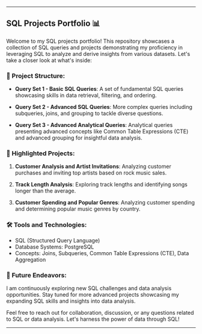

---

## SQL Projects Portfolio 📊

Welcome to my SQL projects portfolio! This repository showcases a collection of SQL queries and projects demonstrating my proficiency in leveraging SQL to analyze and derive insights from various datasets. Let's take a closer look at what's inside:

### 📁 Project Structure:

- **Query Set 1 - Basic SQL Queries**:
  A set of fundamental SQL queries showcasing skills in data retrieval, filtering, and ordering.

- **Query Set 2 - Advanced SQL Queries**:
  More complex queries including subqueries, joins, and grouping to tackle diverse questions.

- **Query Set 3 - Advanced Analytical Queries**:
  Analytical queries presenting advanced concepts like Common Table Expressions (CTE) and advanced grouping for insightful data analysis.

### 🚀 Highlighted Projects:

1. **Customer Analysis and Artist Invitations**:
   Analyzing customer purchases and inviting top artists based on rock music sales.

2. **Track Length Analysis**:
   Exploring track lengths and identifying songs longer than the average.

3. **Customer Spending and Popular Genres**:
   Analyzing customer spending and determining popular music genres by country.

### 🛠️ Tools and Technologies:

- SQL (Structured Query Language)
- Database Systems: PostgreSQL
- Concepts: Joins, Subqueries, Common Table Expressions (CTE), Data Aggregation

### 🌱 Future Endeavors:

I am continuously exploring new SQL challenges and data analysis opportunities. Stay tuned for more advanced projects showcasing my expanding SQL skills and insights into data analysis.



Feel free to reach out for collaboration, discussion, or any questions related to SQL or data analysis. Let's harness the power of data through SQL!

---
